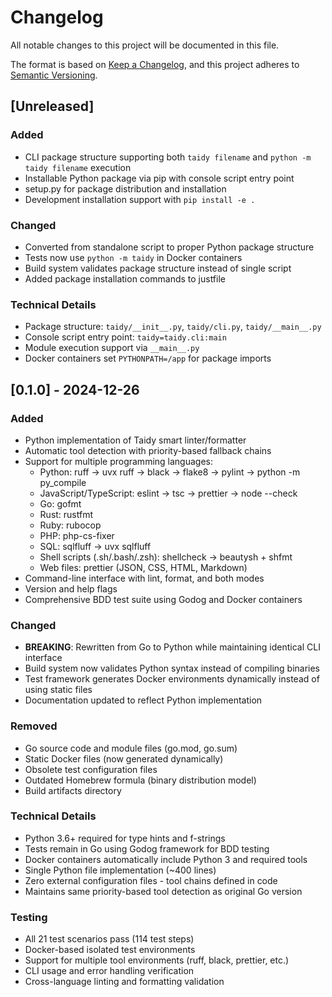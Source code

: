 # Changelog

All notable changes to this project will be documented in this file.

The format is based on [Keep a Changelog](https://keepachangelog.com/en/1.0.0/),
and this project adheres to [Semantic Versioning](https://semver.org/spec/v2.0.0.html).

## [Unreleased]

### Added

- CLI package structure supporting both `taidy filename` and `python -m taidy filename` execution
- Installable Python package via pip with console script entry point
- setup.py for package distribution and installation
- Development installation support with `pip install -e .`

### Changed

- Converted from standalone script to proper Python package structure
- Tests now use `python -m taidy` in Docker containers
- Build system validates package structure instead of single script
- Added package installation commands to justfile

### Technical Details

- Package structure: `taidy/__init__.py`, `taidy/cli.py`, `taidy/__main__.py`
- Console script entry point: `taidy=taidy.cli:main`
- Module execution support via `__main__.py`
- Docker containers set `PYTHONPATH=/app` for package imports

## [0.1.0] - 2024-12-26

### Added

- Python implementation of Taidy smart linter/formatter
- Automatic tool detection with priority-based fallback chains
- Support for multiple programming languages:
  - Python: ruff → uvx ruff → black → flake8 → pylint → python -m py_compile
  - JavaScript/TypeScript: eslint → tsc → prettier → node --check
  - Go: gofmt
  - Rust: rustfmt
  - Ruby: rubocop
  - PHP: php-cs-fixer
  - SQL: sqlfluff → uvx sqlfluff
  - Shell scripts (.sh/.bash/.zsh): shellcheck → beautysh + shfmt
  - Web files: prettier (JSON, CSS, HTML, Markdown)
- Command-line interface with lint, format, and both modes
- Version and help flags
- Comprehensive BDD test suite using Godog and Docker containers

### Changed

- **BREAKING**: Rewritten from Go to Python while maintaining identical CLI interface
- Build system now validates Python syntax instead of compiling binaries
- Test framework generates Docker environments dynamically instead of using static files
- Documentation updated to reflect Python implementation

### Removed

- Go source code and module files (go.mod, go.sum)
- Static Docker files (now generated dynamically)
- Obsolete test configuration files
- Outdated Homebrew formula (binary distribution model)
- Build artifacts directory

### Technical Details

- Python 3.6+ required for type hints and f-strings
- Tests remain in Go using Godog framework for BDD testing
- Docker containers automatically include Python 3 and required tools
- Single Python file implementation (~400 lines)
- Zero external configuration files - tool chains defined in code
- Maintains same priority-based tool detection as original Go version

### Testing

- All 21 test scenarios pass (114 test steps)
- Docker-based isolated test environments
- Support for multiple tool environments (ruff, black, prettier, etc.)
- CLI usage and error handling verification
- Cross-language linting and formatting validation
